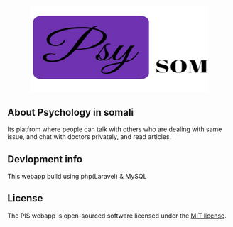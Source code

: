 <p align="center"><a href="#" target="_blank"><img src="psylogo.png" width="400"></a></p>

## About Psychology in somali

Its platfrom where people can talk with others who are dealing with same issue, 
and chat with doctors privately, and read articles.

## Devlopment info

This webapp build using php(Laravel) & MySQL

## License

The PIS webapp is open-sourced software licensed under the [MIT license](https://opensource.org/licenses/MIT).